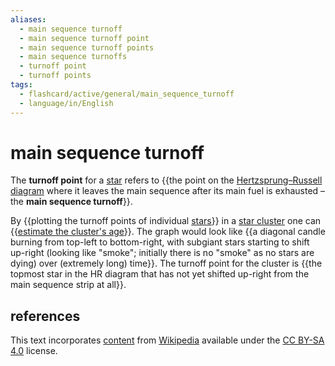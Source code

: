 ```yaml
---
aliases:
  - main sequence turnoff
  - main sequence turnoff point
  - main sequence turnoff points
  - main sequence turnoffs
  - turnoff point
  - turnoff points
tags:
  - flashcard/active/general/main_sequence_turnoff
  - language/in/English
---
```


# main sequence turnoff

The __turnoff point__ for a [star](star.md) refers to {{the point on the [Hertzsprung–Russell diagram](Hertzsprung–Russell%20diagram.md) where it leaves the main sequence after its main fuel is exhausted – the __main sequence turnoff__}}. <!--SR:!2024-10-10,59,310-->

By {{plotting the turnoff points of individual [stars](star.md)}} in a [star cluster](star%20cluster.md) one can {{[estimate the cluster's age](main%20sequence.md#evolutionary%20tracks.md)}}. The graph would look like {{a diagonal candle burning from top-left to bottom-right, with subgiant stars starting to shift up-right (looking like "smoke"; initially there is no "smoke" as no stars are dying) over (extremely long) time}}. The turnoff point for the cluster is {{the topmost star in the HR diagram that has not yet shifted up-right from the main sequence strip at all}}. <!--SR:!2024-10-05,52,290!2024-10-05,54,310!2024-08-29,23,270!2024-10-14,63,310-->

## references

This text incorporates [content](https://en.wikipedia.org/wiki/main_sequence_turnoff) from [Wikipedia](Wikipedia.md) available under the [CC BY-SA 4.0](https://creativecommons.org/licenses/by-sa/4.0/) license.
